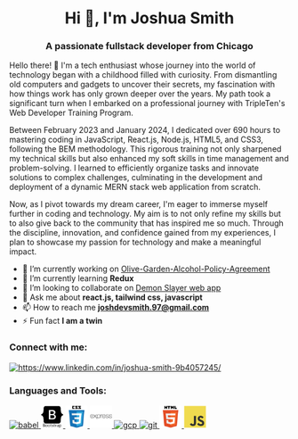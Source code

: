 <h1 align="center">Hi 👋, I'm Joshua Smith</h1>
<h3 align="center">A passionate fullstack developer from Chicago</h3>

<p>Hello there! 👋 I'm a tech enthusiast whose journey into the world of technology began with a childhood filled with curiosity. From dismantling old computers and gadgets to uncover their secrets, my fascination with how things work has only grown deeper over the years. My path took a significant turn when I embarked on a professional journey with TripleTen's Web Developer Training Program.</p>

<p>Between February 2023 and January 2024, I dedicated over 690 hours to mastering coding in JavaScript, React.js, Node.js, HTML5, and CSS3, following the BEM methodology. This rigorous training not only sharpened my technical skills but also enhanced my soft skills in time management and problem-solving. I learned to efficiently organize tasks and innovate solutions to complex challenges, culminating in the development and deployment of a dynamic MERN stack web application from scratch.</p>

<p>Now, as I pivot towards my dream career, I'm eager to immerse myself further in coding and technology. My aim is to not only refine my skills but to also give back to the community that has inspired me so much. Through the discipline, innovation, and confidence gained from my experiences, I plan to showcase my passion for technology and make a meaningful impact.</p>

- 🔭 I’m currently working on [Olive-Garden-Alcohol-Policy-Agreement](https://github.com/JustJoshin12/Olive-Garden-Alcohol-Policy-Agreement.git)
- 🌱 I’m currently learning **Redux**
- 👯 I’m looking to collaborate on [Demon Slayer web app](https://github.com/JustJoshin12/DemonSlayerApp.git)
- 💬 Ask me about **react.js, tailwind css, javascript**
- 📫 How to reach me **joshdevsmith.97@gmail.com**
- ⚡ Fun fact **I am a twin**

<h3 align="left">Connect with me:</h3>
<p align="left">
<a href="https://linkedin.com/in/https://www.linkedin.com/in/joshua-smith-9b4057245/" target="blank"><img align="center" src="https://raw.githubusercontent.com/rahuldkjain/github-profile-readme-generator/master/src/images/icons/Social/linked-in-alt.svg" alt="https://www.linkedin.com/in/joshua-smith-9b4057245/" height="30" width="40" /></a>
</p>

<h3 align="left">Languages and Tools:</h3>
<p align="left">
<a href="https://babeljs.io/" target="_blank" rel="noreferrer"> <img src="https://www.vectorlogo.zone/logos/babeljs/babeljs-icon.svg" alt="babel" width="40" height="40"/> </a>
<a href="https://getbootstrap.com" target="_blank" rel="noreferrer"> <img src="https://raw.githubusercontent.com/devicons/devicon/master/icons/bootstrap/bootstrap-plain-wordmark.svg" alt="bootstrap" width="40" height="40"/> </a>
<a href="https://www.w3schools.com/css/" target="_blank" rel="noreferrer"> <img src="https://raw.githubusercontent.com/devicons/devicon/master/icons/css3/css3-original-wordmark.svg" alt="css3" width="40" height="40"/> </a>
<a href="https://expressjs.com" target="_blank" rel="noreferrer"> <img src="https://raw.githubusercontent.com/devicons/devicon/master/icons/express/express-original-wordmark.svg" alt="express" width="40" height="40"/> </a>
<a href="https://cloud.google.com" target="_blank" rel="noreferrer"> <img src="https://www.vectorlogo.zone/logos/google_cloud/google_cloud-icon.svg" alt="gcp" width="40" height="40"/> </a>
<a href="https://git-scm.com/" target="_blank" rel="noreferrer"> <img src="https://www.vectorlogo.zone/logos/git-scm/git-scm-icon.svg" alt="git" width="40" height="40"/> </a>
<a href="https://www.w3.org/html/" target="_blank" rel="noreferrer"> <img src="https://raw.githubusercontent.com/devicons/devicon/master/icons/html5/html5-original-wordmark.svg" alt="html5" width="40" height="40"/> </a>
<a href="https://developer.mozilla.org/en-US/docs/Web/JavaScript" target="_blank" rel="noreferrer"> <img src="https://raw.githubusercontent.com/devicons/devicon/master/icons/javascript/javascript-original.svg" alt="javascript" width="40" height="40"/> </a>
<a href="https://www.linux.org

